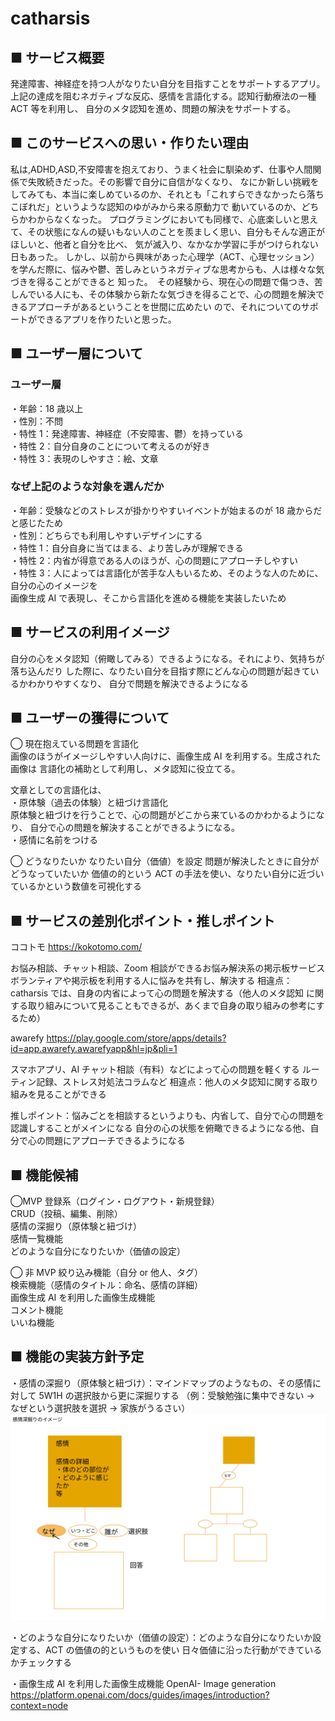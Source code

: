 # catharsis

## ■ サービス概要

発達障害、神経症を持つ人がなりたい自分を目指すことをサポートするアプリ。
上記の達成を阻むネガティブな反応、感情を言語化する。認知行動療法の一種 ACT 等を利用し、
自分のメタ認知を進め、問題の解決をサポートする。

## ■ このサービスへの思い・作りたい理由

私は,ADHD,ASD,不安障害を抱えており、うまく社会に馴染めず、仕事や人間関係で失敗続きだった。その影響で自分に自信がなくなり、
なにか新しい挑戦をしてみても、本当に楽しめているのか、それとも「これすらできなかったら落ちこぼれだ」というような認知のゆがみから来る原動力で
動いているのか、どちらかわからなくなった。
プログラミングにおいても同様で、心底楽しいと思えて、その状態になんの疑いもない人のことを羨ましく思い、自分もそんな適正がほしいと、他者と自分を比べ、
気が滅入り、なかなか学習に手がつけられない日もあった。
しかし、以前から興味があった心理学（ACT、心理セッション）を学んだ際に、悩みや鬱、苦しみというネガティブな思考からも、人は様々な気づきを得ることができると
知った。　その経験から、現在心の問題で傷つき、苦しんでいる人にも、その体験から新たな気づきを得ることで、心の問題を解決できるアプローチがあるということを世間に広めたい
ので、それについてのサポートができるアプリを作りたいと思った。

## ■ ユーザー層について

### ユーザー層

・年齢：18 歳以上<br>
・性別：不問<br>
・特性 1：発達障害、神経症（不安障害、鬱）を持っている<br>
・特性 2：自分自身のことについて考えるのが好き<br>
・特性 3：表現のしやすさ：絵、文章<br>

### なぜ上記のような対象を選んだか

・年齢：受験などのストレスが掛かりやすいイベントが始まるのが 18 歳からだと感じたため<br>
・性別：どちらでも利用しやすいデザインにする<br>
・特性 1：自分自身に当てはまる、より苦しみが理解できる<br>
・特性 2：内省が得意である人のほうが、心の問題にアプローチしやすい<br>
・特性 3：人によっては言語化が苦手な人もいるため、そのような人のために、自分の心のイメージを<br>
画像生成 AI で表現し、そこから言語化を進める機能を実装したいため

## ■ サービスの利用イメージ

自分の心をメタ認知（俯瞰してみる）できるようになる。それにより、気持ちが落ち込んだり
した際に、なりたい自分を目指す際にどんな心の問題が起きているかわかりやすくなり、
自分で問題を解決できるようになる

## ■ ユーザーの獲得について

◯ 現在抱えている問題を言語化<br>
画像のほうがイメージしやすい人向けに、画像生成 AI を利用する。生成された画像は
言語化の補助として利用し、メタ認知に役立てる。

文章としての言語化は、<br>
・原体験（過去の体験）と紐づけ言語化<br>
原体験と紐づけを行うことで、心の問題がどこから来ているのかわかるようになり、
自分で心の問題を解決することができるようになる。<br>
・感情に名前をつける

◯ どうなりたいか
なりたい自分（価値）を設定
問題が解決したときに自分がどうなっていたいか
価値の的という ACT の手法を使い、なりたい自分に近づいているかという数値を可視化する

## ■ サービスの差別化ポイント・推しポイント

ココトモ
https://kokotomo.com/

お悩み相談、チャット相談、Zoom 相談ができるお悩み解決系の掲示板サービス
ボランティアや掲示板を利用する人に悩みを共有し、解決する
相違点：catharsis では、自身の内省によって心の問題を解決する（他人のメタ認知
に関する取り組みについて見ることもできるが、あくまで自身の取り組みの参考にするため）

awarefy
https://play.google.com/store/apps/details?id=app.awarefy.awarefyapp&hl=jp&pli=1

スマホアプリ、AI チャット相談（有料）などによって心の問題を軽くする
ルーティン記録、ストレス対処法コラムなど
相違点：他人のメタ認知に関する取り組みを見ることができる

推しポイント：悩みごとを相談するというよりも、内省して、自分で心の問題を認識しすることがメインになる
自分の心の状態を俯瞰できるようになる他、自分で心の問題にアプローチできるようになる

## ■ 機能候補

◯MVP
登録系（ログイン・ログアウト・新規登録）<br>
CRUD（投稿、編集、削除）<br>
感情の深掘り（原体験と紐づけ）<br>
感情一覧機能<br>
どのような自分になりたいか（価値の設定）<br>

◯ 非 MVP
絞り込み機能（自分 or 他人、タグ）<br>
検索機能（感情のタイトル：命名、感情の詳細）<br>
画像生成 AI を利用した画像生成機能<br>
コメント機能<br>
いいね機能<br>

## ■ 機能の実装方針予定

・感情の深掘り（原体験と紐づけ）：マインドマップのようなもの、その感情に対して 5W1H の選択肢から更に深掘りする
（例：受験勉強に集中できない → なぜという選択肢を選択 → 家族がうるさい）<br>
![感情の深掘りのイメージ](kokorohukabori_Image.png '感情深掘りのイメージ')

・どのような自分になりたいか（価値の設定）：どのような自分になりたいか設定する、ACT の価値の的というものを使い
日々価値に沿った行動ができているかチェックする

・画像生成 AI を利用した画像生成機能
OpenAI- Image generation
https://platform.openai.com/docs/guides/images/introduction?context=node
